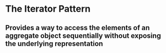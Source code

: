 ﻿# The Iterator Pattern

## Provides a way to access the elements of an aggregate object sequentially without exposing the underlying representation